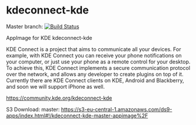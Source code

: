 # kdeconnect-kde
Master branch:
[![Build Status](http://aci.pangea.pub/job/kdeconnect-kde-master-appimage/badge/icon)](http://aci.pangea.pub/job/kdeconnect-kde-master-appimage/)

AppImage for KDE kdeconnect-kde

KDE Connect is a project that aims to communicate all your devices. For example, with KDE Connect you can receive your phone notifications on your computer, or just use your phone as a remote control for your desktop. To achieve this, KDE Connect implements a secure communication protocol over the network, and allows any developer to create plugins on top of it. Currently there are KDE Connect clients on KDE, Android and Blackberry, and soon we will support iPhone as well. 

https://community.kde.org/kdeconnect-kde

S3 Download:
master:
https://s3-eu-central-1.amazonaws.com/ds9-apps/index.html#!/kdeconnect-kde-master-appimage%2F
